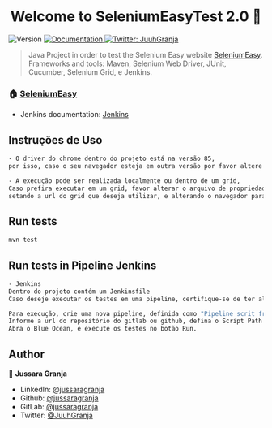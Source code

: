 <h1 align="center">Welcome to SeleniumEasyTest 2.0 👋</h1>
<p>
  <img alt="Version" src="https://img.shields.io/badge/version-2.0.0-blue.svg?cacheSeconds=2592000" />
  <a href="https://www.seleniumeasy.com/test/" target="_blank">
    <img alt="Documentation" src="https://img.shields.io/badge/documentation-yes-brightgreen.svg" />
  </a>
  <a href="https://twitter.com/JuuhGranja" target="_blank">
    <img alt="Twitter: JuuhGranja" src="https://img.shields.io/twitter/follow/JuuhGranja.svg?style=social" />
  </a>
</p>

> Java Project in order to test the Selenium Easy website [SeleniumEasy](https://www.seleniumeasy.com/test/).
> Frameworks and tools: Maven, Selenium Web Driver, JUnit, Cucumber, Selenium Grid, e Jenkins.

### 🏠 [SeleniumEasy](https://www.seleniumeasy.com/test/)

* Jenkins documentation: [Jenkins](https://www.jenkins.io/doc/tutorials/build-a-java-app-with-maven)

## Instruções de Uso
   
```sh
- O driver do chrome dentro do projeto está na versão 85,
por isso, caso o seu navegador esteja em outra versão por favor altere o driver dentro do diretório src/test/resources/driver

- A execução pode ser realizada localmente ou dentro de um grid,
Caso prefira executar em um grid, favor alterar o arquivo de propriedades (config.properties)
setando a url do grid que deseja utilizar, e alterando o navegador para "cremote"
```

## Run tests

```sh
mvn test
```

## Run tests in Pipeline Jenkins

```sh
- Jenkins
Dentro do projeto contém um Jenkinsfile
Caso deseje executar os testes em uma pipeline, certifique-se de ter alterado a url do selenium grid dentro do config.properties

Para execução, crie uma nova pipeline, definida como "Pipeline scrit from SCM - GIT"
Informe a url do repositório do gitlab ou github, defina o Script Path como Jenkinsfile e salve.
Abra o Blue Ocean, e execute os testes no botão Run.
```


## Author

👤 **Jussara Granja**

* LinkedIn: [@jussaragranja](https://linkedin.com/in/jussaragranja)
* Github: [@jussaragranja](https://github.com/jussaragranja)
* GitLab: [@jussaragranja](https://gitlab.com/jussaragranja)
* Twitter: [@JuuhGranja](https://twitter.com/JuuhGranja)
